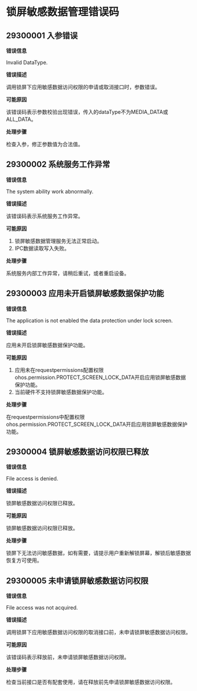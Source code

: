 # 锁屏敏感数据管理错误码

## 29300001 入参错误

**错误信息**

Invalid DataType.

**错误描述**

调用锁屏下应用敏感数据访问权限的申请或取消接口时，参数错误。

**可能原因**

该错误码表示参数校验出现错误，传入的dataType不为MEDIA_DATA或ALL_DATA。

**处理步骤**

检查入参，修正参数值为合法值。

## 29300002 系统服务工作异常

**错误信息**

The system ability work abnormally.

**错误描述**

该错误码表示系统服务工作异常。

**可能原因**

1. 锁屏敏感数据管理服务无法正常启动。
2. IPC数据读取写入失败。

**处理步骤**

系统服务内部工作异常，请稍后重试，或者重启设备。

## 29300003 应用未开启锁屏敏感数据保护功能

**错误信息**

The application is not enabled the data protection under lock screen.

**错误描述**

应用未开启锁屏敏感数据保护功能。

**可能原因**

1. 应用未在requestpermissions配置权限ohos.permission.PROTECT_SCREEN_LOCK_DATA开启应用锁屏敏感数据保护功能。
2. 当前硬件不支持锁屏敏感数据保护功能。

**处理步骤**

在requestpermissions中配置权限ohos.permission.PROTECT_SCREEN_LOCK_DATA开启应用锁屏敏感数据保护功能。

## 29300004 锁屏敏感数据访问权限已释放

**错误信息**

File access is denied.

**错误描述**

锁屏敏感数据访问权限已释放。

**可能原因**

锁屏敏感数据访问权限已释放。

**处理步骤**

锁屏下无法访问敏感数据，如有需要，请提示用户重新解锁屏幕，解锁后敏感数据恢复方可使用。

## 29300005 未申请锁屏敏感数据访问权限

**错误信息**

File access was not acquired.

**错误描述**

调用锁屏下应用敏感数据访问权限的取消接口前，未申请锁屏敏感数据访问权限。

**可能原因**

该错误码表示释放前，未申请锁屏敏感数据访问权限。

**处理步骤**

检查当前接口是否有配套使用，请在释放前先申请锁屏敏感数据访问权限。
